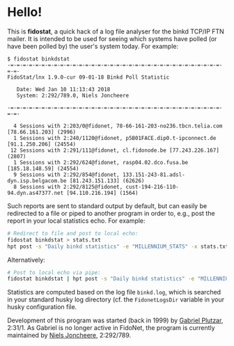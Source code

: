 # Hello!

This is **fidostat**, a quick hack of a log file analyser for the binkd TCP/IP FTN mailer. It is intended to be used for seeing which systems have polled (or have been polled by) the user's system today. For example:

```
$ fidostat binkdstat
-=-=-=-=-=-=-=-=-=-=-=-=-=-=-=-=-=-=-=-=-=-=-=-=-=-=-=-=-=-=-=-=-=-=-=-=-
FidoStat/lnx 1.9.0-cur 09-01-18 Binkd Poll Statistic

   Date: Wed Jan 10 11:13:43 2018
   System: 2:292/789.0, Niels Joncheere

-=-=-=-=-=-=-=-=-=-=-=-=-=-=-=-=-=-=-=-=-=-=-=-=-=-=-=-=-=-=-=-=-=-=-=-=-

  4 Sessions with 2:203/0@fidonet, 78-66-161-203-no236.tbcn.telia.com [78.66.161.203] (2996)
  1 Sessions with 2:240/1120@fidonet, p5B01FACE.dip0.t-ipconnect.de [91.1.250.206] (24554)
 12 Sessions with 2:291/111@fidonet, cl.fidonode.be [77.243.226.167] (2807)
  1 Sessions with 2:292/624@fidonet, rasp04.02.dco.fusa.be [185.18.148.59] (24554)
  9 Sessions with 2:292/854@fidonet, 133.151-243-81.adsl-dyn.isp.belgacom.be [81.243.151.133] (62626)
  8 Sessions with 2:292/8125@fidonet, cust-194-216-110-94.dyn.as47377.net [94.110.216.194] (1564)
```

Such reports are sent to standard output by default, but can easily be redirected to a file or piped to another program in order to, e.g., post the report in your local statistics echo. For example:

```bash
# Redirect to file and post to local echo:
fidostat binkdstat > stats.txt
hpt post -s "Daily binkd statistics" -e "MILLENNIUM_STATS" -x stats.txt
```

Alternatively:

```bash
# Post to local echo via pipe:
fidostat binkdstat | hpt post -s "Daily binkd statistics" -e "MILLENNIUM_STATS" -x -
```

Statistics are computed based on the log file ``binkd.log``, which is searched in your standard husky log directory (cf. the ``FidonetLogsDir`` variable in your husky configuration file.

Development of this program was started (back in 1999) by [Gabriel Plutzar](mailto:gabriel@hit.priv.at), 2:31/1. As Gabriel is no longer active in FidoNet, the program is currently maintained by [Niels Joncheere](https://github.com/njonchee), 2:292/789.
